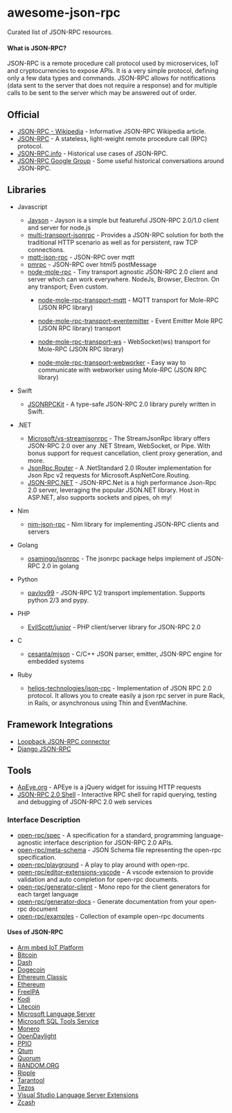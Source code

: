# awesome-json-rpc
Curated list of JSON-RPC resources.

#### What is JSON-RPC?

JSON-RPC is a remote procedure call protocol used by microservices, IoT and cryptocurrencies to expose APIs. It is a very simple protocol, defining only a few data types and commands. JSON-RPC allows for notifications (data sent to the server that does not require a response) and for multiple calls to be sent to the server which may be answered out of order.

## Official

- [JSON-RPC - Wikipedia](https://en.wikipedia.org/wiki/JSON-RPC) - Informative JSON-RPC Wikipedia article.
- [JSON-RPC](https://www.jsonrpc.org/) - A stateless, light-weight remote procedure call (RPC) protocol.
- [JSON-RPC.info](https://json-rpc.info/) - Historical use cases of JSON-RPC.
- [JSON-RPC Google Group](https://groups.google.com/forum/#!forum/json-rpc) - Some useful historical conversations around JSON-RPC.

## Libraries

- Javascript
  - [Jayson](https://github.com/tedeh/jayson) - Jayson is a simple but featureful JSON-RPC 2.0/1.0 client and server for node.js 
  - [multi-transport-jsonrpc](https://www.npmjs.com/package/multitransport-jsonrpc) - Provides a JSON-RPC solution for both the traditional HTTP scenario as well as for persistent, raw TCP connections. 
  - [mqtt-json-rpc](https://github.com/rse/mqtt-json-rpc) - JSON-RPC over mqtt
  - [pmrpc](https://github.com/statianzo/pmrpc) - JSON-RPC over html5 postMessage
  - [node-mole-rpc](https://github.com/koorchik/node-mole-rpc) - Tiny transport agnostic JSON-RPC 2.0 client and server which can work everywhere. NodeJs, Browser, Electron. On any transport; Even custom.
    - [node-mole-rpc-transport-mqtt](https://github.com/koorchik/node-mole-rpc-transport-mqtt) - MQTT transport for Mole-RPC (JSON RPC library)
    - [node-mole-rpc-transport-eventemitter](https://github.com/koorchik/node-mole-rpc-transport-eventemitter) - Event Emitter Mole RPC (JSON RPC library) transport

    - [node-mole-rpc-transport-ws](https://github.com/koorchik/node-mole-rpc-transport-ws) - WebSocket(ws) transport for Mole-RPC (JSON RPC library)
    - [node-mole-rpc-transport-webworker](https://github.com/koorchik/node-mole-rpc-transport-webworker) - Easy way to communicate with webworker using Mole-RPC (JSON RPC library)

- Swift
  - [JSONRPCKit](https://github.com/bricklife/JSONRPCKit) - A type-safe JSON-RPC 2.0 library purely written in Swift.
- .NET
  - [Microsoft/vs-streamjsonrpc](https://github.com/Microsoft/vs-streamjsonrpc) - The StreamJsonRpc library offers JSON-RPC 2.0 over any .NET Stream, WebSocket, or Pipe. With bonus support for request cancellation, client proxy generation, and more.
  - [JsonRpc.Router](https://github.com/edjCase/JsonRpc) - A .NetStandard 2.0 IRouter implementation for Json Rpc v2 requests for Microsoft.AspNetCore.Routing.
  - [JSON-RPC.NET](https://github.com/Astn/JSON-RPC.NET) - JSON-RPC.Net is a high performance Json-Rpc 2.0 server, leveraging the popular JSON.NET library. Host in ASP.NET, also supports sockets and pipes, oh my!
- Nim
  - [nim-json-rpc](https://github.com/status-im/nim-json-rpc) - Nim library for implementing JSON-RPC clients and servers
- Golang
  - [osamingo/jsonrpc](https://github.com/osamingo/jsonrpc) - The jsonrpc package helps implement of JSON-RPC 2.0 in golang
- Python
  - [pavlov99](https://github.com/pavlov99/json-rpc) - JSON-RPC 1/2 transport implementation. Supports python 2/3 and pypy.
- PHP
  - [EvilScott/junior](https://github.com/EvilScott/junior) - PHP client/server library for JSON-RPC 2.0
- C
  - [cesanta/mjson](https://github.com/cesanta/mjson) - C/C++ JSON parser, emitter, JSON-RPC engine for embedded systems
- Ruby
  - [helios-technologies/json-rpc](https://github.com/helios-technologies/json-rpc) - Implementation of JSON RPC 2.0 protocol. It allows you to create easily a json rpc server in pure Rack, in Rails, or asynchronous using Thin and EventMachine.

## Framework Integrations

- [Loopback JSON-RPC connector](https://loopback.io/doc/en/lb2/JSON-RPC-connector.html)
- [Django JSON-RPC](https://github.com/samuraisam/django-json-rpc)

## Tools

- [ApEye.org](https://apeye.org) - APEye is a jQuery widget for issuing HTTP requests
- [JSON-RPC 2.0 Shell](http://software.dzhuvinov.com/json-rpc-2.0-shell.html) - Interactive RPC shell for rapid querying, testing and
debugging of JSON-RPC 2.0 web services

### Interface Description

- [open-rpc/spec](https://github.com/open-rpc/spec) - A specification for a standard, programming language-agnostic interface description for JSON-RPC 2.0 APIs. 
- [open-rpc/meta-schema](https://github.com/open-rpc/meta-schema) - JSON Schema file representing the open-rpc specification.
- [open-rpc/playground](https://github.com/open-rpc/playground) - A play to play around with open-rpc.
- [open-rpc/editor-extensions-vscode](https://github.com/open-rpc/editor-extensions-vscode) - A vscode extension to provide validation and auto completion for open-rpc documents.
- [open-rpc/generator-client](https://github.com/open-rpc/generator-client) - Mono repo for the client generators for each target language 
- [open-rpc/generator-docs](https://github.com/open-rpc/generator-docs) - Generate documentation from your open-rpc document
- [open-rpc/examples](https://github.com/open-rpc/examples) - Collection of example open-rpc documents

#### Uses of JSON-RPC

- [Arm mbed IoT Platform](https://cloud.mbed.com/docs/current/connecting/json-rpc.html#protocol-translator-register)
- [Bitcoin](https://en.bitcoinwiki.org/wiki/JSON-RPC)
- [Dash](https://github.com/dashpay/dash)
- [Dogecoin](https://github.com/dogecoin/dogecoin)
- [Ethereum Classic](https://github.com/ethereumproject/wiki/wiki/JSON-RPC)
- [Ethereum](https://github.com/ethereum/wiki/wiki/JSON-RPC)
- [FreeIPA](https://www.freeipa.org)
- [Kodi](https://kodi.wiki/view/JSON-RPC_API)
- [Litecoin](https://github.com/litecoin-project/litecoin)
- [Microsoft Language Server](https://docs.microsoft.com/en-us/visualstudio/extensibility/language-server-protocol?view=vs-2017)
- [Microsoft SQL Tools Service](https://github.com/Microsoft/sqltoolsservice/)
- [Monero](https://github.com/monero-project/monero)
- [OpenDaylight](https://www.opendaylight.org/)
- [PPIO](https://www.pp.io)
- [Qtum](https://qtumproject.github.io/qtumjs-doc/)
- [Quorum](https://github.com/jpmorganchase/quorum)
- [RANDOM.ORG](https://api.random.org/json-rpc/1/)
- [Ripple](https://developers.ripple.com/get-started-with-the-rippled-api.html)
- [Tarantool](https://github.com/tarantool/nginx_upstream_module)
- [Tezos](https://tezos.gitlab.io/alphanet/tutorials/rpc.html)
- [Visual Studio Language Server Extensions](https://code.visualstudio.com/api/language-extensions/language-server-extension-guide)
- [Zcash](https://github.com/zcash/zcash)
